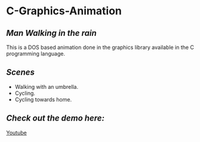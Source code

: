 # C-Graphics-Animation

## *Man Walking in the rain*

 This is a DOS based animation done in the graphics library available in the C programming language.


## *Scenes*

- Walking with an umbrella. 
- Cycling. 
- Cycling towards home. 

## *Check out the demo here:* 

[Youtube](https://www.youtube.com/watch?v=NRj9Vks7F1A&t=1s)
